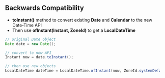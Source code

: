 ## Backwards Compatibility

* **toInstant()** method to convert existing **Date** and **Calendar** to the new Date-Time API
* Then use **ofInstant(Instant, ZoneId)** to get a **LocalDateTime**

```java
// original Date object
Date date = new Date();

// convert to new API
Instant now = date.toInstant();

// then use new objects
LocalDateTime dateTime = LocalDateTime.ofInstant(now, ZoneId.systemDefault());
```